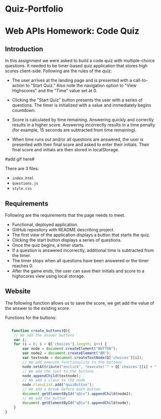 # Quiz-Portfolio
# Web APIs Homework: Code Quiz

## Introduction

In this assignment we were asked to build a code quiz with multiple-choice questions. It needed to be timer-based quiz application that stores high scores client-side. Following are the rules of the quiz:

* The user arrives at the landing page and is presented with a call-to-action to "Start Quiz." Also note the navigation option to "View Highscores" and the "Time" value set at 0.


* Clicking the "Start Quiz" button presents the user with a series of questions. The timer is initialized with a value and immediately begins countdown.


* Score is calculated by time remaining. Answering quickly and correctly results in a higher score. Answering incorrectly results in a time penalty (for example, 15 seconds are subtracted from time remaining).


* When time runs out and/or all questions are answered, the user is presented with their final score and asked to enter their initials. Their final score and initials are then stored in localStorage.

#add gif here#

There are 3 files:

* `index.html`
* `questions.js`
* `style.css`

## Requirements

Following are the requirements that the page needs to meet.

* Functional, deployed application.
* GitHub repository with README describing project.
* The first view of the application displays a button that starts the quiz.
* Clicking the start button displays a series of questions.
* Once the quiz begins, a timer starts.
* If a question is answered incorrectly, additional time is subtracted from the timer.
* The timer stops when all questions have been answered or the timer reaches 0.
* After the game ends, the user can save their initials and score to a highscores view using local storage.


## Website
The following function allows us to save the score, we get add the value of the answer to the existing score.

Functions for the buttons:

```javascript

   function create_buttons(Q){
    // We add the answer buttons
    var i;
    for (i = 0; i < Q['choices'].length; i++) {
        var node = document.createElement("BUTTON");
        var node2 = document.createElement("BR");
        var textnode = document.createTextNode(Q['choices'][i]);
        // We add execute functionality to the buttons 
        node.setAttribute("onclick", "execute('" + Q['choices'][i] + "')");
        // We add the text to the buttons
        node.appendChild(textnode);
        // We add a class to the node
        node.classList.add("quizButton");
        // We add a break before each button
        document.getElementById("qDiv").appendChild(node2);
        // We add the button 
        document.getElementById("qDiv").appendChild(node);
    }        
}





  
